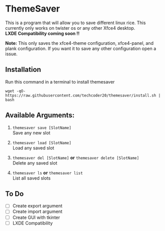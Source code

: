 # ThemeSaver
This is a program that will allow you to save different linux rice. This currently only works on twister os or any other Xfce4 desktop.  
**LXDE Compatibility coming soon !!**

**Note:** This only saves the xfce4-theme configuration, xfce4-panel, and plank configuration. If you want it to save any other configuration open a issue.

## Installation
Run this command in a terminal to install themesaver
```
wget -qO- https://raw.githubusercontent.com/techcoder20/themesaver/install.sh | bash
```

## Available Arguments:
1. `themesaver save [SlotName]`   
Save any new slot

2. `themesaver load [SlotName]`   
Load any saved slot

3. `themesaver del [SlotName]`  **or** `themesaver delete [SlotName]`  
Delete any saved slot

4. `themesaver ls`  **or** `themesaver list`  
List all saved slots

## To Do
- [ ] Create export argument
- [ ] Create import argument
- [ ] Create GUI with tkinter
- [ ] LXDE Compatibility
